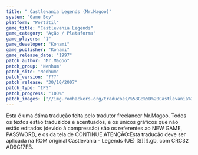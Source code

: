 ```yaml
---
title: " Castlevania Legends (Mr.Magoo)"
system: "Game Boy"
platform: "Portátil"
game_title: "Castlevania Legends"
game_category: "Ação / Plataforma"
game_players: "1"
game_developer: "Konami"
game_publisher: "Konami"
game_release_date: "1997"
patch_author: "Mr.Magoo"
patch_group: "Nenhum"
patch_site: "Nenhum"
patch_version: "???"
patch_release: "30/10/2007"
patch_type: "IPS"
patch_progress: "100%"
patch_images: ["//img.romhackers.org/traducoes/%5BGB%5D%20Castlevania%20-%20Legends%20-%20Mr.Magoo%20-%2001.png","//img.romhackers.org/traducoes/%5BGB%5D%20Castlevania%20-%20Legends%20-%20Mr.Magoo%20-%2002.png","//img.romhackers.org/traducoes/%5BGB%5D%20Castlevania%20-%20Legends%20-%20Mr.Magoo%20-%2003.png"]
---
```

Esta é uma ótima tradução feita pelo tradutor freelancer Mr.Magoo. Todos os textos estão traduzidos e acentuados, e os únicos gráficos que não estão editados (devido à compressão) são os referentes ao NEW GAME, PASSWORD, e os da tela de CONTINUE.ATENÇÃO:Esta tradução deve ser aplicada na ROM original Castlevania - Legends (UE) [S][!].gb, com CRC32 AD9C17FB.